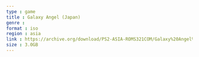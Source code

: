 ```yaml
---
type : game
title : Galaxy Angel (Japan)
genre : 
format : iso
region : asia
link : https://archive.org/download/PS2-ASIA-ROMS321COM/Galaxy%20Angel%20%28Japan%29.7z
size : 3.0GB
---
```

